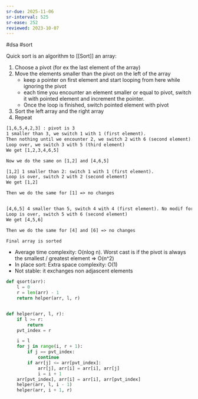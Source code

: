 ```yaml
---
sr-due: 2025-11-06
sr-interval: 525
sr-ease: 252
reviewed: 2023-10-07
---
```


#dsa #sort

Quick sort is an algorithm to [[Sort]] an array:

1. Choose a pivot (for ex the last element of the array)
2. Move the elements smaller than the pivot on the left of the array 
   - keep a pointer on first element and start looping from here while ignoring the pivot
   - each time you encounter an element smaller or equal to pivot, switch it with pointed element and increment the pointer.
   - Once the loop is finished, switch pointed element with pivot
3. Sort the left array and the right array
4. Repeat

```txt
[1,6,5,4,2,3] : pivot is 3
1 smaller than 3, we switch 1 with 1 (first element).
Then nothing until we encounter 2, we switch 2 with 6 (second element).
Loop over, we switch 3 with 5 (third element)
We get [1,2,3,4,6,5]

Now we do the same on [1,2] and [4,6,5]

[1,2] 1 smaller than 2: switch 1 with 1 (first element).
Loop is over, switch 2 with 2 (second element)
We get [1,2]

Then we do the same for [1] => no changes


[4,6,5] 4 smaller than 5, switch 4 with 4 (first element). No modif for 6.
Loop is over, switch 5 with 6 (second element)
We get [4,5,6]

Then we do the same for [4] and [6] => no changes

Final array is sorted

```

- Average time complexity: O(nlog n). Worst cast is if the pivot is always the smallest / greatest element => O(n^2)
- In place sort: Extra space complexity: O(1)
- Not stable: it exchanges non adjascent elements

```python
def qsort(arr):
    l = 0
    r = len(arr) - 1
    return helper(arr, l, r)


def helper(arr, l, r):
    if l >= r:
        return
    pvt_index = r

    i = l
    for j in range(i, r + 1):
        if j == pvt_index:
            continue
        if arr[j] <= arr[pvt_index]:
            arr[j], arr[i] = arr[i], arr[j]
            i = i + 1
    arr[pvt_index], arr[i] = arr[i], arr[pvt_index]
    helper(arr, l, i - 1)
    helper(arr, i + 1, r)
```
